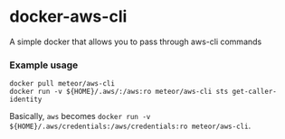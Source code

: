 # docker-aws-cli
A simple docker that allows you to pass through aws-cli commands

### Example usage

```
docker pull meteor/aws-cli
docker run -v ${HOME}/.aws/:/aws:ro meteor/aws-cli sts get-caller-identity
```

Basically, `aws` becomes `docker run -v ${HOME}/.aws/credentials:/aws/credentials:ro meteor/aws-cli`.
